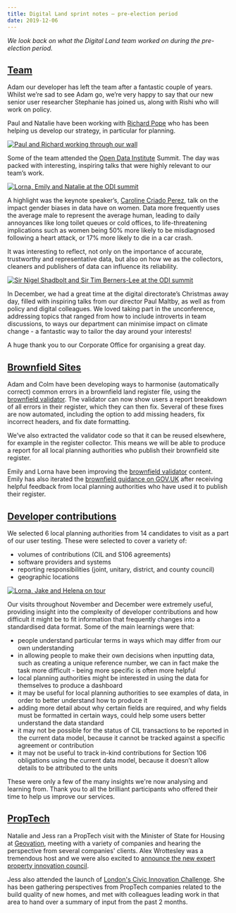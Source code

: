```yaml
---
title: Digital Land sprint notes – pre-election period
date: 2019-12-06
---
```


_We look back on what the Digital Land team worked on during the pre-election period._

## [Team](https://digital-land.github.io/about/)

Adam our developer has left the team after a fantastic couple of years. Whilst we’re sad to see Adam go, we’re very happy to say that our new senior user researcher Stephanie has joined us, along with Rishi who will work on policy.

Paul and Natalie have been working with [Richard Pope](https://richardpope.org/) who has been helping us develop our strategy, in particular for planning.

<a data-flickr-embed="true" href="https://www.flickr.com/photos/182343195@N08/49033674732/in/dateposted-public/" title="Paul and Richard working our wall"><img src="https://live.staticflickr.com/65535/49033674732_440bc2a09f_c.jpg" alt="Paul and Richard working through our wall"></a>

Some of the team attended the [Open Data Institute](https://theodi.org/) Summit. The day was packed with interesting, inspiring talks that were highly relevant to our team’s work.

<a data-flickr-embed="true" href="https://www.flickr.com/photos/182343195@N08/49059448936/in/dateposted-public/" title="Lorna, Emily and Natalie at the ODI summit"><img src="https://live.staticflickr.com/65535/49059448936_0ebb4507c1_c.jpg" alt="Lorna, Emily and Natalie at the ODI summit"></a>

A highlight was the keynote speaker’s, [Caroline Criado Perez](https://www.carolinecriadoperez.com/), talk on the impact gender biases in data have on women. Data more frequently uses the average male to represent the average human, leading to daily annoyances like long toilet queues or cold offices, to life-threatening implications such as women being 50% more likely to be misdiagnosed following a heart attack, or 17% more likely to die in a car crash. 

It was interesting to reflect, not only on the importance of accurate, trustworthy and representative data, but also on how we as the collectors, cleaners and publishers of data can influence its reliability.

<a data-flickr-embed="true" href="https://www.flickr.com/photos/182343195@N08/49059673242/in/dateposted-public/" title="Sir Nigel Shadbolt and Sir Tim Berners-Lee at the ODI summit"><img src="https://live.staticflickr.com/65535/49059673242_53d4ee9af2_c.jpg" alt="Sir Nigel Shadbolt and Sir Tim Berners-Lee at the ODI summit"></a>

In December, we had a great time at the digital directorate’s Christmas away day, filled with inspiring talks from our director Paul Maltby, as well as from policy and digital colleagues. We loved taking part in the unconference, addressing topics that ranged from how to include introverts in team discussions, to ways our department can minimise impact on climate change - a fantastic way to tailor the day around your interests! 

A huge thank you to our Corporate Office for organising a great day.

## [Brownfield Sites](https://digital-land.github.io/project/brownfield-sites/)

Adam and Colm have been developing ways to harmonise (automatically correct) common errors in a brownfield land register file, using the [brownfield validator](https://brownfield-sites-validator.herokuapp.com/). The validator can now show users a report breakdown of all errors in their register, which they can then fix. Several of these fixes are now automated, including the option to add missing headers, fix incorrect headers, and fix date formatting.

We’ve also extracted the validator code so that it can be reused elsewhere, for example in the register collector. This means we will be able to produce a report for all local planning authorities who publish their brownfield site register.

Emily and Lorna have been improving the [brownfield validator](https://brownfield-sites-validator.herokuapp.com/) content. Emily has also iterated the [brownfield guidance on GOV.UK](https://www.gov.uk/government/publications/brownfield-land-registers-data-standard/publish-your-brownfield-land-data) after receiving helpful feedback from local planning authorities who have used it to publish their register.

## [Developer contributions](https://digital-land.github.io/project/developer-contributions/)

We selected 6 local planning authorities from 14 candidates to visit as a part of our user testing. These were selected to cover a variety of:

* volumes of contributions (CIL and S106 agreements)
* software providers and systems
* reporting responsibilities (joint, unitary, district, and county council)
* geographic locations

<a data-flickr-embed="true" href="https://www.flickr.com/photos/182343195@N08/49058965218/in/dateposted-public/" title="Lorna, Jake and Helena on tour"><img src="https://live.staticflickr.com/65535/49058965218_fa587663da_c.jpg" alt="Lorna, Jake and Helena on tour"></a>

Our visits throughout November and December were extremely useful, providing insight into the complexity of developer contributions and how difficult it might be to fit information that frequently changes into a standardised data format. Some of the main learnings were that:

* people understand particular terms in ways which may differ from our own understanding
* in allowing people to make their own decisions when inputting data, such as creating a unique reference number, we can in fact make the task more difficult - being more specific is often more helpful
* local planning authorities might be interested in using the data for themselves to produce a dashboard
* it may be useful for local planning authorities to see examples of data, in order to better understand how to produce it
* adding more detail about why certain fields are required, and why fields must be formatted in certain ways, could help some users better understand the data standard
* it may not be possible for the status of CIL transactions to be reported in the current data model, because it cannot be tracked against a specific agreement or contribution
* it may not be useful to track in-kind contributions for Section 106 obligations using the current data model, because it doesn’t allow details to be attributed to the units

These were only a few of the many insights we're now analysing and learning from. Thank you to all the brilliant participants who offered their time to help us improve our services.

## [PropTech](https://digital-land.github.io/users/proptech/) 

Natalie and Jess ran a PropTech visit with the Minister of State for Housing at [Geovation](https://geovation.uk/), meeting with a variety of companies and hearing the perspective from several companies' clients. Alex Wrottesley was a tremendous host and we were also excited to [announce the new expert property innovation council](https://www.gov.uk/government/news/proptech-dragons-form-new-expert-property-innovation-council).

Jess also attended the launch of [London's Civic Innovation Challenge](https://www.london.gov.uk/what-we-do/arts-and-culture/mayor-londons-civic-innovation-challenge). She has been gathering perspectives from PropTech companies related to the build quality of new homes, and met with colleagues leading work in that area to hand over a summary of input from the past 2 months.
